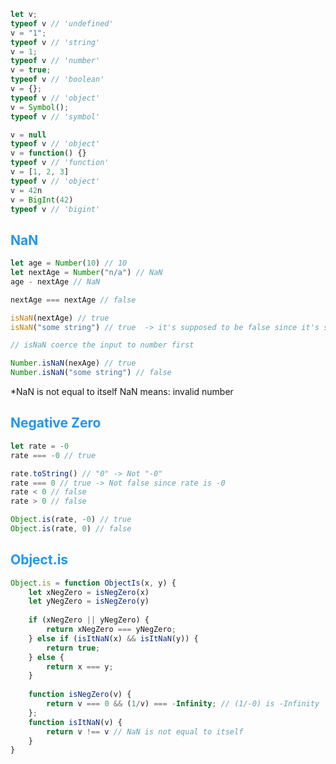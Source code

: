 ```javascript
let v;
typeof v // 'undefined'
v = "1";
typeof v // 'string'
v = 1;
typeof v // 'number'
v = true;
typeof v // 'boolean'
v = {};
typeof v // 'object'
v = Symbol();
typeof v // 'symbol'

v = null
typeof v // 'object'
v = function() {}
typeof v // 'function'
v = [1, 2, 3]
typeof v // 'object'
v = 42n
v = BigInt(42)
typeof v // 'bigint'
```

## <span style="color: #2196F3;">NaN</span>

```javascript
let age = Number(10) // 10
let nextAge = Number("n/a") // NaN
age - nextAge // NaN

nextAge === nextAge // false 

isNaN(nextAge) // true
isNaN("some string") // true  -> it's supposed to be false since it's string

// isNaN coerce the input to number first

Number.isNaN(nexAge) // true
Number.isNaN("some string") // false

```

*NaN is not equal to itself
NaN means: invalid number

## <span style="color: #2196F3;">Negative Zero</span>

```javascript
let rate = -0
rate === -0 // true

rate.toString() // "0" -> Not "-0"
rate === 0 // true -> Not false since rate is -0
rate < 0 // false
rate > 0 // false

Object.is(rate, -0) // true
Object.is(rate, 0) // false
```

## <span style="color: #2196F3;">Object.is</span>

```javascript
Object.is = function ObjectIs(x, y) {
	let xNegZero = isNegZero(x)
	let yNegZero = isNegZero(y)
	
	if (xNegZero || yNegZero) {
		return xNegZero === yNegZero;
	} else if (isItNaN(x) && isItNaN(y)) {
		return true;
	} else {
		return x === y;
	}
	
	function isNegZero(v) {
		return v === 0 && (1/v) === -Infinity; // (1/-0) is -Infinity
	};
	function isItNaN(v) {
		return v !== v // NaN is not equal to itself
	}
}
```
